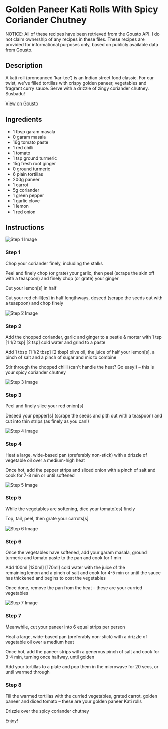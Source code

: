 # Golden Paneer Kati Rolls With Spicy Coriander Chutney

NOTICE: All of these recipes have been retrieved from the Gousto API. I do not claim ownership of any recipes in these files. These recipes are provided for informational purposes only, based on publicly available data from Gousto.

## Description

A kati roll (pronounced 'kar-tee') is an Indian street food classic. For our twist, we've filled tortillas with crispy golden paneer, vegetables and fragrant curry sauce. Serve with a drizzle of zingy coriander chutney. Susbādu!

[View on Gousto](https://www.gousto.co.uk/recipes/cookbook/golden-paneer-kati-rolls-with-coriander-chutney)

## Ingredients

- 1 tbsp garam masala
- 0 garam masala
- 16g tomato paste
- 1 red chilli
- 1 tomato
- 1 tsp ground turmeric
- 15g fresh root ginger 
- 0 ground turmeric
- 6 plain tortillas
- 200g paneer
- 1 carrot
- 5g coriander
- 1 green pepper
- 1 garlic clove
- 1 lemon
- 1 red onion

## Instructions

![Step 1 Image](https://production-media.gousto.co.uk/cms/recipe-step-image/Step-1-1602059959127-x200.jpg)

### Step 1

Chop your coriander finely, including the stalks

Peel and finely chop (or grate) your garlic, then peel (scrape the skin off with a teaspoon) and finely chop (or grate) your ginger

Cut your lemon[s] in half

Cut your red chilli[es] in half lengthways, deseed (scrape the seeds out with a teaspoon) and chop finely

![Step 2 Image](https://production-media.gousto.co.uk/cms/recipe-step-image/Step-2-1602059962947-x200.jpg)

### Step 2

Add the chopped coriander, garlic and ginger to a pestle & mortar with 1 tsp <span class="text-purple">[1 1/2 tsp]</span> <span class="text-danger">[2 tsp]</span> cold water and grind to a paste

Add 1 tbsp <span class="text-purple">[1 1/2 tbsp]</span> <span class="text-danger">[2 tbsp]</span> olive oil, the juice of half your lemon[s], a pinch of salt and a pinch of sugar and mix to combine

Stir through the chopped chilli (can't handle the heat? Go easy!) – this is your spicy coriander chutney

![Step 3 Image](https://production-media.gousto.co.uk/cms/recipe-step-image/Step-3-1602059967614-x200.jpg)

### Step 3

Peel and finely slice your red onion[s]

Deseed your pepper[s] (scrape the seeds and pith out with a teaspoon) and cut into thin strips (as finely as you can!)

![Step 4 Image](https://production-media.gousto.co.uk/cms/recipe-step-image/Step-4-1602059972007-x200.jpg)

### Step 4

Heat a large, wide-based pan (preferably non-stick) with a drizzle of vegetable oil over a medium-high heat

Once hot, add the pepper strips and sliced onion with a pinch of salt and cook for 7-8 min or until softened

![Step 5 Image](https://production-media.gousto.co.uk/cms/recipe-step-image/Step-5-1602059975954-x200.jpg)

### Step 5

While the vegetables are softening, dice your tomato[es] finely

Top, tail, peel, then grate your carrots[s]

![Step 6 Image](https://production-media.gousto.co.uk/cms/recipe-step-image/Step-6-1602059979841-x200.jpg)

### Step 6

Once the vegetables have softened, add your garam masala, ground turmeric and tomato paste to the pan and cook for 1 min

Add 100ml <span class="text-purple">[130ml]</span> <span class="text-danger">[170ml] </span>cold<span class="text-danger"> </span>water with the juice of the remaining lemon and a pinch of salt and cook for 4-5 min or until the sauce has thickened and begins to coat the vegetables

Once done, remove the pan from the heat – these are your curried vegetables

![Step 7 Image](https://production-media.gousto.co.uk/cms/recipe-step-image/Step-7-1602059987010-x200.jpg)

### Step 7

Meanwhile, cut your paneer into 6 equal strips per person

Heat a large, wide-based pan (preferably non-stick) with a drizzle of vegetable oil over a medium heat

Once hot, add the paneer strips with a generous pinch of salt and cook for 3-4 min, turning once halfway, until golden

Add your tortillas to a plate and pop them in the microwave for 20 secs, or until warmed through

### Step 8

Fill the warmed tortillas with the curried vegetables, grated carrot, golden paneer and diced tomato – these are your golden paneer Kati rolls

Drizzle over the spicy coriander chutney

Enjoy!

